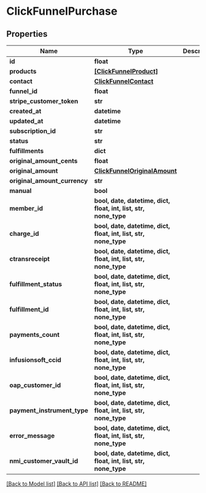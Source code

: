 # ClickFunnelPurchase


## Properties
Name | Type | Description | Notes
------------ | ------------- | ------------- | -------------
**id** | **float** |  | 
**products** | [**[ClickFunnelProduct]**](ClickFunnelProduct.md) |  | 
**contact** | [**ClickFunnelContact**](ClickFunnelContact.md) |  | 
**funnel_id** | **float** |  | 
**stripe_customer_token** | **str** |  | 
**created_at** | **datetime** |  | 
**updated_at** | **datetime** |  | 
**subscription_id** | **str** |  | 
**status** | **str** |  | 
**fulfillments** | **dict** |  | 
**original_amount_cents** | **float** |  | 
**original_amount** | [**ClickFunnelOriginalAmount**](ClickFunnelOriginalAmount.md) |  | 
**original_amount_currency** | **str** |  | 
**manual** | **bool** |  | 
**member_id** | **bool, date, datetime, dict, float, int, list, str, none_type** |  | [optional] 
**charge_id** | **bool, date, datetime, dict, float, int, list, str, none_type** |  | [optional] 
**ctransreceipt** | **bool, date, datetime, dict, float, int, list, str, none_type** |  | [optional] 
**fulfillment_status** | **bool, date, datetime, dict, float, int, list, str, none_type** |  | [optional] 
**fulfillment_id** | **bool, date, datetime, dict, float, int, list, str, none_type** |  | [optional] 
**payments_count** | **bool, date, datetime, dict, float, int, list, str, none_type** |  | [optional] 
**infusionsoft_ccid** | **bool, date, datetime, dict, float, int, list, str, none_type** |  | [optional] 
**oap_customer_id** | **bool, date, datetime, dict, float, int, list, str, none_type** |  | [optional] 
**payment_instrument_type** | **bool, date, datetime, dict, float, int, list, str, none_type** |  | [optional] 
**error_message** | **bool, date, datetime, dict, float, int, list, str, none_type** |  | [optional] 
**nmi_customer_vault_id** | **bool, date, datetime, dict, float, int, list, str, none_type** |  | [optional] 

[[Back to Model list]](../README.md#documentation-for-models) [[Back to API list]](../README.md#documentation-for-api-endpoints) [[Back to README]](../README.md)


